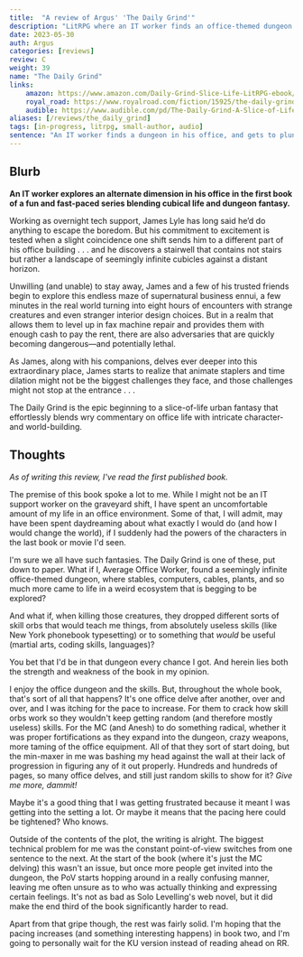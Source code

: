 ```yaml
---
title:  "A review of Argus' 'The Daily Grind'"
description: "LitRPG where an IT worker finds an office-themed dungeon in his office building."
date: 2023-05-30
auth: Argus
categories: [reviews]
review: C
weight: 39
name: "The Daily Grind"
links:
    amazon: https://www.amazon.com/Daily-Grind-Slice-Life-LitRPG-ebook/dp/B0C1DMBNRD
    royal_road: https://www.royalroad.com/fiction/15925/the-daily-grind
    audible: https://www.audible.com/pd/The-Daily-Grind-A-Slice-of-Life-LitRPG-Audiobook/B0C11Q9WJS
aliases: [/reviews/the_daily_grind]
tags: [in-progress, litrpg, small-author, audio]
sentence: "An IT worker finds a dungeon in his office, and gets to plundering."
---
```





## Blurb


**An IT worker explores an alternate dimension in his office in the first book of a fun and fast-paced series blending cubical life and dungeon fantasy.**

Working as overnight tech support, James Lyle has long said he’d do anything to escape the boredom. But his commitment to excitement is tested when a slight coincidence one shift sends him to a different part of his office building . . . and he discovers a stairwell that contains not stairs but rather a landscape of seemingly infinite cubicles against a distant horizon.

Unwilling (and unable) to stay away, James and a few of his trusted friends begin to explore this endless maze of supernatural business ennui, a few minutes in the real world turning into eight hours of encounters with strange creatures and even stranger interior design choices. But in a realm that allows them to level up in fax machine repair and provides them with enough cash to pay the rent, there are also adversaries that are quickly becoming dangerous—and potentially lethal.

As James, along with his companions, delves ever deeper into this extraordinary place, James starts to realize that animate staplers and time dilation might not be the biggest challenges they face, and those challenges might not stop at the entrance . . .

The Daily Grind is the epic beginning to a slice-of-life urban fantasy that effortlessly blends wry commentary on office life with intricate character- and world-building.

## Thoughts

*As of writing this review, I've read the first published book.*

The premise of this book spoke a lot to me. While I might not be an IT support worker on the graveyard shift, I have spent an uncomfortable amount of my life in an office environment. Some of that, I will admit, may have been spent daydreaming about what exactly I would do (and how I would change the world), if I suddenly had the powers of the characters in the last book or movie I'd seen.

I'm sure we all have such fantasies. The Daily Grind is one of these, put down to paper. What if I, Average Office Worker, found a seemingly infinite office-themed dungeon, where stables, computers, cables, plants, and so much more came to life in a weird ecosystem that is begging to be explored?

And what if, when killing those creatures, they dropped different sorts of skill orbs that would teach me things, from absolutely useless skills (like New York phonebook typesetting) or to something that *would* be useful (martial arts, coding skills, languages)?

You bet that I'd be in that dungeon every chance I got. And herein lies both the strength and weakness of the book in my opinion.

I enjoy the office dungeon and the skills. But, throughout the whole book, that's sort of all that happens? It's one office delve after another, over and over, and I was itching for the pace to increase. For them to crack how skill orbs work so they wouldn't keep getting random (and therefore mostly useless) skills. For the MC (and Anesh) to do something radical, whether it was proper fortifications as they expand into the dungeon, crazy weapons, more taming of the office equipment. All of that they sort of start doing, but the min-maxer in me was bashing my head against the wall at their lack of progression in figuring any of it out properly. Hundreds and hundreds of pages, so many office delves, and still just random skills to show for it? *Give me more, dammit!* 

Maybe it's a good thing that I was getting frustrated because it meant I was getting into the setting a lot. Or maybe it means that the pacing here could be tightened? Who knows.

Outside of the contents of the plot, the writing is alright. The biggest technical problem for me was the constant point-of-view switches from one sentence to the next. At the start of the book (where it's just the MC delving) this wasn't an issue, but once more people get invited into the dungeon, the PoV starts hopping around in a really confusing manner, leaving me often unsure as to who was actually thinking and expressing certain feelings. It's not as bad as Solo Levelling's web novel, but it did make the end third of the book significantly harder to read.

Apart from that gripe though, the rest was fairly solid. I'm hoping that the pacing increases (and something interesting happens) in book two, and I'm going to personally wait for the KU version instead of reading ahead on RR.